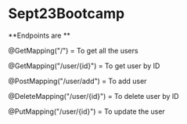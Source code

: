 # Sept23Bootcamp

**Endpoints are **

@GetMapping("/") = To get all the users 

@GetMapping("/user/{id}") = To get user by ID

@PostMapping("/user/add") = To add user

@DeleteMapping("/user/{id}") = To delete user by ID

@PutMapping("/user/{id}") = To update the user 
